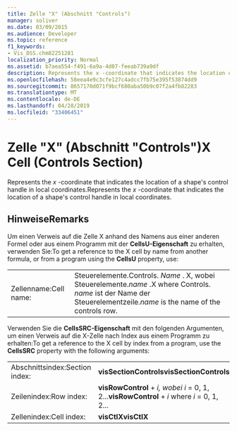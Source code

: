 ```yaml
---
title: Zelle "X" (Abschnitt "Controls")
manager: soliver
ms.date: 03/09/2015
ms.audience: Developer
ms.topic: reference
f1_keywords:
- Vis_DSS.chm82251281
localization_priority: Normal
ms.assetid: b7aea554-f491-6a9a-4d07-feeab739a9df
description: Represents the x -coordinate that indicates the location of a shape's control handle in local coordinates.
ms.openlocfilehash: 58eea4e9c3cfe127c4adcc7fb75e395f53874dd9
ms.sourcegitcommit: 8657170d071f9bcf680aba50b9c07f2a4fb82283
ms.translationtype: MT
ms.contentlocale: de-DE
ms.lasthandoff: 04/28/2019
ms.locfileid: "33406451"
---
```

# <a name="x-cell-controls-section"></a><span data-ttu-id="06001-103">Zelle "X" (Abschnitt "Controls")</span><span class="sxs-lookup"><span data-stu-id="06001-103">X Cell (Controls Section)</span></span>

<span data-ttu-id="06001-104">Represents the  *x*  -coordinate that indicates the location of a shape's control handle in local coordinates.</span><span class="sxs-lookup"><span data-stu-id="06001-104">Represents the  *x*  -coordinate that indicates the location of a shape's control handle in local coordinates.</span></span> 
  
## <a name="remarks"></a><span data-ttu-id="06001-105">Hinweise</span><span class="sxs-lookup"><span data-stu-id="06001-105">Remarks</span></span>

<span data-ttu-id="06001-106">Um einen Verweis auf die Zelle X anhand des Namens aus einer anderen Formel oder aus einem Programm mit der **CellsU-Eigenschaft** zu erhalten, verwenden Sie:</span><span class="sxs-lookup"><span data-stu-id="06001-106">To get a reference to the X cell by name from another formula, or from a program using the **CellsU** property, use:</span></span> 
  
|||
|:-----|:-----|
| <span data-ttu-id="06001-107">Zellenname:</span><span class="sxs-lookup"><span data-stu-id="06001-107">Cell name:</span></span>  <br/> | <span data-ttu-id="06001-108">Steuerelemente.</span><span class="sxs-lookup"><span data-stu-id="06001-108">Controls.</span></span>  <span data-ttu-id="06001-109">*Name*  . X, wobei Steuerelemente.</span><span class="sxs-lookup"><span data-stu-id="06001-109">*name*  .X where Controls.</span></span>  <span data-ttu-id="06001-110">*name*  ist der Name der Steuerelementzeile.</span><span class="sxs-lookup"><span data-stu-id="06001-110">*name*  is the name of the controls row.</span></span>  <br/> |
   
<span data-ttu-id="06001-111">Verwenden Sie die **CellsSRC-Eigenschaft** mit den folgenden Argumenten, um einen Verweis auf die X-Zelle nach Index aus einem Programm zu erhalten:</span><span class="sxs-lookup"><span data-stu-id="06001-111">To get a reference to the X cell by index from a program, use the **CellsSRC** property with the following arguments:</span></span> 
  
|||
|:-----|:-----|
| <span data-ttu-id="06001-112">Abschnittsindex:</span><span class="sxs-lookup"><span data-stu-id="06001-112">Section index:</span></span>  <br/> |<span data-ttu-id="06001-113">**visSectionControls**</span><span class="sxs-lookup"><span data-stu-id="06001-113">**visSectionControls**</span></span> <br/> |
| <span data-ttu-id="06001-114">Zeilenindex:</span><span class="sxs-lookup"><span data-stu-id="06001-114">Row index:</span></span>  <br/> |<span data-ttu-id="06001-115">**visRowControl**  +   *i,* *wobei i* = 0, 1, 2...</span><span class="sxs-lookup"><span data-stu-id="06001-115">**visRowControl** +  *i*            where  *i*  = 0, 1, 2...</span></span>  <br/> |
| <span data-ttu-id="06001-116">Zellenindex:</span><span class="sxs-lookup"><span data-stu-id="06001-116">Cell index:</span></span>  <br/> |<span data-ttu-id="06001-117">**visCtlX**</span><span class="sxs-lookup"><span data-stu-id="06001-117">**visCtlX**</span></span> <br/> |
   

